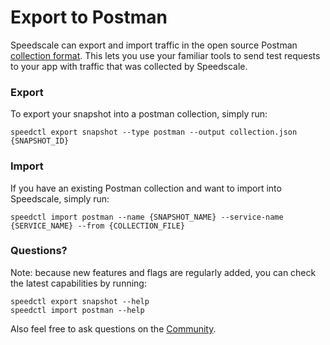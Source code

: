 # Export to Postman

Speedscale can export and import traffic in the open source Postman [collection format](https://github.com/postmanlabs/postman-collection). This lets you use your familiar tools to send test requests to your app with traffic that was collected by Speedscale.

### Export

To export your snapshot into a postman collection, simply run:

```
speedctl export snapshot --type postman --output collection.json {SNAPSHOT_ID}
```

### Import

If you have an existing Postman collection and want to import into Speedscale, simply run:

```
speedctl import postman --name {SNAPSHOT_NAME} --service-name {SERVICE_NAME} --from {COLLECTION_FILE}
```

### Questions?

Note: because new features and flags are regularly added, you can check the latest capabilities by running:

```
speedctl export snapshot --help
speedctl import postman --help
```

Also feel free to ask questions on the [Community](https://slack.speedscale.com).
